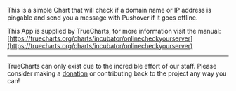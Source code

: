 This is a simple Chart that will check if a domain name or IP address is pingable and send you a message with Pushover if it goes offline.

This App is supplied by TrueCharts, for more information visit the manual: [https://truecharts.org/charts/incubator/onlinecheckyourserver](https://truecharts.org/charts/incubator/onlinecheckyourserver)

---

TrueCharts can only exist due to the incredible effort of our staff.
Please consider making a [donation](https://truecharts.org/about/sponsor) or contributing back to the project any way you can!

